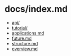 docs/index.md
====

* [api/](api/index.md)
* [tutorial/](tutorial/index.md)
* [applications.md](applications.md)
* [future.md](future.md)
* [structure.md](structure.md)
* [overview.md](overview.md)
